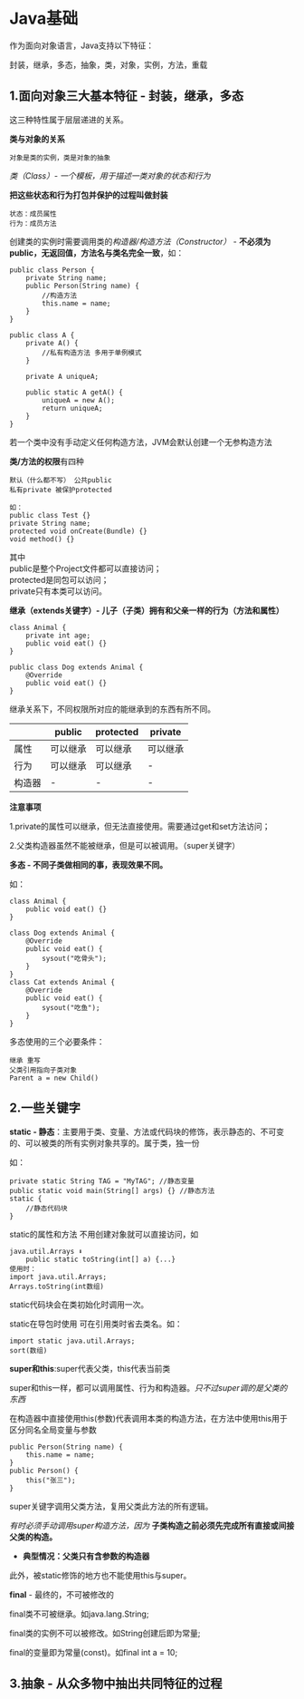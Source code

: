 # Java基础

作为面向对象语言，Java支持以下特征：

封装，继承，多态，抽象，类，对象，实例，方法，重载

## 1.面向对象三大基本特征 - 封装，继承，多态

这三种特性属于层层递进的关系。

**类与对象的关系**

    对象是类的实例，类是对象的抽象

*类（Class）- 一个模板，用于描述一类对象的状态和行为* 

**把这些状态和行为打包并保护的过程叫做封装**

    状态：成员属性
    行为：成员方法

创建类的实例时需要调用类的*构造器/构造方法（Constructor）* - **不必须为public，无返回值，方法名与类名完全一致**，如：

    public class Person {
        private String name;
        public Person(String name) {
            //构造方法
            this.name = name;
        }
    }

    public class A {
        private A() {
            //私有构造方法 多用于单例模式
        }

        private A uniqueA;

        public static A getA() {
            uniqueA = new A();
            return uniqueA;
        }
    }

若一个类中没有手动定义任何构造方法，JVM会默认创建一个无参构造方法

**类/方法的权限**有四种

    默认（什么都不写） 公共public
    私有private 被保护protected
    
    如：
    public class Test {}
    private String name;
    protected void onCreate(Bundle) {}
    void method() {}

其中
<br>public是整个Project文件都可以直接访问；
<br>protected是同包可以访问；
<br>private只有本类可以访问。

**继承（extends关键字）- 儿子（子类）拥有和父亲一样的行为（方法和属性）**

    class Animal {
        private int age;
        public void eat() {}
    }

    public class Dog extends Animal {
        @Override
        public void eat() {}
    }

继承关系下，不同权限所对应的能继承到的东西有所不同。

| |public|protected|private|
|----|----|----|----|
|属性|可以继承|可以继承|可以继承|
|行为|可以继承|可以继承|-|
|构造器|-|-|-|

**注意事项**

1.private的属性可以继承，但无法直接使用。需要通过get和set方法访问；

2.父类构造器虽然不能被继承，但是可以被调用。（super关键字）

**多态 - 不同子类做相同的事，表现效果不同。**

如：

    class Animal {
        public void eat() {}
    }

    class Dog extends Animal {
        @Override
        public void eat() {
            sysout("吃骨头");
        }
    }
    class Cat extends Animal {
        @Override
        public void eat() {
            sysout("吃鱼");
        }
    }

多态使用的三个必要条件：

    继承 重写 
    父类引用指向子类对象
    Parent a = new Child()

## 2.一些关键字

**static - 静态**：主要用于类、变量、方法或代码块的修饰，表示静态的、不可变的、可以被类的所有实例对象共享的。属于类，独一份

如：

    private static String TAG = "MyTAG"; //静态变量
    public static void main(String[] args) {} //静态方法
    static {
        //静态代码块
    }

static的属性和方法 不用创建对象就可以直接访问，如

    java.util.Arrays ⬇
        public static toString(int[] a) {...}
    使用时：
    import java.util.Arrays;
    Arrays.toString(int数组)

static代码块会在类初始化时调用一次。

static在导包时使用 可在引用类时省去类名。如：

    import static java.util.Arrays;
    sort(数组)

**super和this**:super代表父类，this代表当前类

super和this一样，都可以调用属性、行为和构造器。*只不过super调的是父类的东西*

在构造器中直接使用this(参数)代表调用本类的构造方法，在方法中使用this用于区分同名全局变量与参数

    public Person(String name) {
        this.name = name;
    }
    public Person() {
        this("张三");
    }

super关键字调用父类方法，复用父类此方法的所有逻辑。

*有时必须手动调用super构造方法，因为* **子类构造之前必须先完成所有直接或间接父类的构造。**
- **典型情况：父类只有含参数的构造器**

此外，被static修饰的地方也不能使用this与super。

**final** - 最终的，不可被修改的

final类不可被继承。如java.lang.String;

final类的实例不可以被修改。如String创建后即为常量;

final的变量即为常量(const)。如final int a = 10;

## 3.抽象 - 从众多物中抽出共同特征的过程


